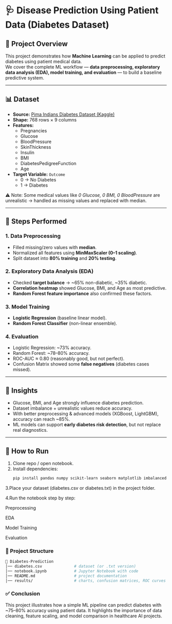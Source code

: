 # 🩺 Disease Prediction Using Patient Data (Diabetes Dataset)

## 📌 Project Overview  
This project demonstrates how **Machine Learning** can be applied to predict diabetes using patient medical data.  
We cover the complete ML workflow — **data preprocessing, exploratory data analysis (EDA), model training, and evaluation** — to build a baseline predictive system.  

---

## 📊 Dataset  
- **Source:** [Pima Indians Diabetes Dataset (Kaggle)](https://www.kaggle.com/datasets/uciml/pima-indians-diabetes-database)  
- **Shape:** 768 rows × 9 columns  
- **Features:**  
  - Pregnancies  
  - Glucose  
  - BloodPressure  
  - SkinThickness  
  - Insulin  
  - BMI  
  - DiabetesPedigreeFunction  
  - Age  
- **Target Variable:** `Outcome`  
  - 0 → No Diabetes  
  - 1 → Diabetes  

⚠️ Note: Some medical values like *0 Glucose, 0 BMI, 0 BloodPressure* are unrealistic → handled as missing values and replaced with median.

---

## 🔧 Steps Performed  

### 1. Data Preprocessing  
- Filled missing/zero values with **median**.  
- Normalized all features using **MinMaxScaler (0–1 scaling)**.  
- Split dataset into **80% training** and **20% testing**.  

### 2. Exploratory Data Analysis (EDA)  
- Checked **target balance** → ~65% non-diabetic, ~35% diabetic.  
- **Correlation heatmap** showed Glucose, BMI, and Age as most predictive.  
- **Random Forest feature importance** also confirmed these factors.  

### 3. Model Training  
- **Logistic Regression** (baseline linear model).  
- **Random Forest Classifier** (non-linear ensemble).  

### 4. Evaluation  
- Logistic Regression: ~73% accuracy.  
- Random Forest: ~78–80% accuracy.  
- ROC-AUC ≈ 0.80 (reasonably good, but not perfect).  
- Confusion Matrix showed some **false negatives** (diabetes cases missed).  

---

## 📌 Insights  
- Glucose, BMI, and Age strongly influence diabetes prediction.  
- Dataset imbalance + unrealistic values reduce accuracy.  
- With better preprocessing & advanced models (XGBoost, LightGBM), accuracy can reach ~85%.  
- ML models can support **early diabetes risk detection**, but not replace real diagnostics.  

---

## 🚀 How to Run  

1. Clone repo / open notebook.  
2. Install dependencies:  
   ```bash
   pip install pandas numpy scikit-learn seaborn matplotlib imbalanced-learn
   ```
3.Place your dataset (diabetes.csv or diabetes.txt) in the project folder.

4.Run the notebook step by step:

Preprocessing

EDA

Model Training

Evaluation

### 📂 Project Structure
```bash
📁 Diabetes-Prediction
│── diabetes.csv              # dataset (or .txt version)
│── notebook.ipynb            # Jupyter Notebook with code
│── README.md                 # project documentation
│── results/                  # charts, confusion matrices, ROC curves
```

### ✅ Conclusion

This project illustrates how a simple ML pipeline can predict diabetes with ~75–80% accuracy using patient data.
It highlights the importance of data cleaning, feature scaling, and model comparison in healthcare AI projects.

